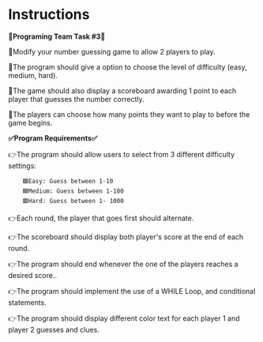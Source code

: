 # Instructions  
**🔰Programing Team Task #3🔰**

💠Modify your number guessing game to allow 2 players to play. 

💠The program should give a option to choose the level of difficulty (easy, medium, hard). 

💠The game should also display a scoreboard awarding 1 point to each player that guesses the number correctly. 

💠The players can choose how many points they want to play to before the game begins.


**✅Program Requirements✅**

👉The program should allow users to select from 3 different difficulty settings:
		
		🟩Easy: Guess between 1-10
		🟦Medium: Guess between 1-100
		🟥Hard: Guess between 1- 1000	
👉Each round, the player that goes first should alternate.

👉The scoreboard should display both player's score at the end of each round.

👉The program should end whenever the one of the players reaches a desired score..

👉The program should implement the use of a WHILE Loop, and conditional statements.

👉The program should display different color text for each player 1 and player 2 guesses and clues.
